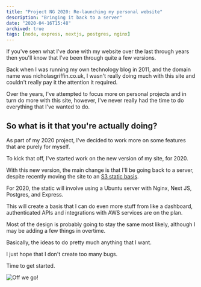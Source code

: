 ```yaml
---
title: "Project NG 2020: Re-launching my personal website"
description: "Bringing it back to a server"
date: "2020-04-16T15:48"
archived: true
tags: [node, express, nextjs, postgres, nginx]
---
```


If you've seen what I've done with my website over the last through years then you'll know that I've been through quite a few versions.

Back when I was running my own technology blog in 2011, and the domain name was nicholasgriffin.co.uk, I wasn't really doing much with this site and couldn't really pay it the attention it required.

Over the years, I've attempted to focus more on personal projects and in turn do more with this site, however, I've never really had the time to do everything that I've wanted to do.

## So what is it that you're actually doing?

As part of my 2020 project, I've decided to work more on some features that are purely for myself.

To kick that off, I've started work on the new version of my site, for 2020.

With this new version, the main change is that I'll be going back to a server, despite recently moving the site to an [S3 static basis](/blog/hosting-my-static-site-on-s3-with-aws-codepipeline.md).

For 2020, the static will involve using a Ubuntu server with Nginx, Next JS, Postgres, and Express.

This will create a basis that I can do even more stuff from like a dashboard, authenticated APIs and integrations with AWS services are on the plan.

Most of the design is probably going to stay the same most likely, although I may be adding a few things in overtime.

Basically, the ideas to do pretty much anything that I want.

I just hope that I don't create too many bugs.

Time to get started.

![Off we go!](https://media.giphy.com/media/D83jHtnO0LPQk/giphy.gif)
